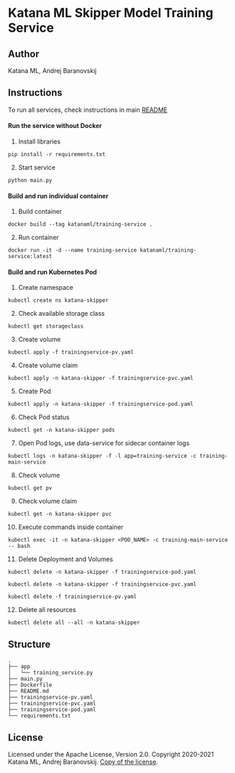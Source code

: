 # Katana ML Skipper Model Training Service

## Author

Katana ML, Andrej Baranovskij

## Instructions

To run all services, check instructions in main [README](https://github.com/katanaml/katana-skipper/blob/master/README.md)

#### Run the service without Docker

1. Install libraries

```
pip install -r requirements.txt
```

2. Start service

```
python main.py
```

#### Build and run individual container

1. Build container

```
docker build --tag katanaml/training-service .
```

2. Run container

```
docker run -it -d --name training-service katanaml/training-service:latest
```

#### Build and run Kubernetes Pod

1. Create namespace

```
kubectl create ns katana-skipper
```

2. Check available storage class

```
kubectl get storageclass
```

3. Create volume

```
kubectl apply -f trainingservice-pv.yaml
```

4. Create volume claim

```
kubectl apply -n katana-skipper -f trainingservice-pvc.yaml
```

5. Create Pod

```
kubectl apply -n katana-skipper -f trainingservice-pod.yaml
```

6. Check Pod status

```
kubectl get -n katana-skipper pods
```

7. Open Pod logs, use data-service for sidecar container logs

```
kubectl logs -n katana-skipper -f -l app=training-service -c training-main-service
```

8. Check volume

```
kubectl get pv
```

9. Check volume claim

```
kubectl get -n katana-skipper pvc
```

10. Execute commands inside container

```
kubectl exec -it -n katana-skipper <POD_NAME> -c training-main-service -- bash
```

11. Delete Deployment and Volumes

```
kubectl delete -n katana-skipper -f trainingservice-pod.yaml
```

```
kubectl delete -n katana-skipper -f trainingservice-pvc.yaml
```

```
kubectl delete -f trainingservice-pv.yaml
```

12. Delete all resources

```
kubectl delete all --all -n katana-skipper
```

## Structure

```
.
├── app
│   └── training_service.py
├── main.py
├── Dockerfile
├── README.md
├── trainingservice-pv.yaml
├── trainingservice-pvc.yaml
├── trainingservice-pod.yaml
└── requirements.txt
```

## License

Licensed under the Apache License, Version 2.0. Copyright 2020-2021 Katana ML, Andrej Baranovskij. [Copy of the license](https://github.com/katanaml/katana-pipeline/blob/master/LICENSE).
